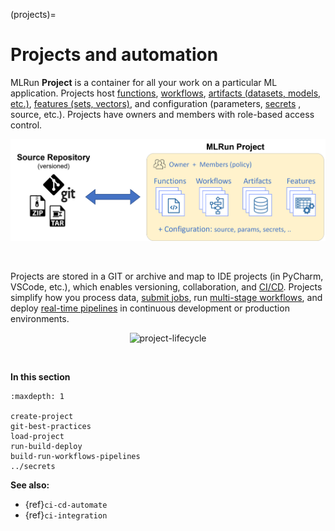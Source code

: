 (projects)=
# Projects and automation

MLRun **Project** is a container for all your work on a particular ML application. Projects host [functions](../runtimes/functions.html), [workflows](../concepts/workflow-overview.html), [artifacts (datasets, models, etc.)](../store/artifacts.html), [features (sets, vectors)](../feature-store/feature-store.html), and configuration (parameters, [secrets](../secrets.html)
, source, etc.). Projects have owners and members with role-based access control.

<p align="center"><img src="../_static/images/project.png" alt="mlrun-project" width="600"/></p><br>

Projects are stored in a GIT or archive and map to IDE projects (in PyCharm, VSCode, etc.), which enables versioning, collaboration, and [CI/CD](../projects/ci-integration.html). 
Projects simplify how you process data, [submit jobs](../concepts/submitting-tasks-jobs-to-functions.html), run [multi-stage workflows](../concepts/workflow-overview.html), and deploy [real-time pipelines](../serving/serving-graph.html) in continuous development or production environments.

<p align="center"><img src="./_static/images/project-lifecycle.png" alt="project-lifecycle" width="700"/></p><br>

**In this section**

```{toctree}
:maxdepth: 1

create-project
git-best-practices
load-project
run-build-deploy
build-run-workflows-pipelines
../secrets
```

**See also:**
- {ref}`ci-cd-automate`
- {ref}`ci-integration`